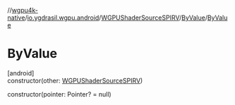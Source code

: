 //[wgpu4k-native](../../../../index.md)/[io.ygdrasil.wgpu.android](../../index.md)/[WGPUShaderSourceSPIRV](../index.md)/[ByValue](index.md)/[ByValue](-by-value.md)

# ByValue

[android]\
constructor(other: [WGPUShaderSourceSPIRV](../index.md))

constructor(pointer: Pointer? = null)